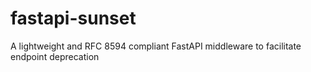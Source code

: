 # fastapi-sunset
A lightweight and RFC 8594 compliant FastAPI middleware to facilitate endpoint deprecation
